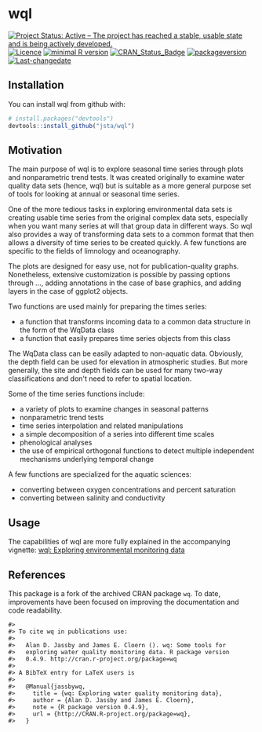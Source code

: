 
wql
===

<!-- rmarkdown v1 -->
[![Project Status: Active – The project has reached a stable, usable state and is being actively developed.](http://www.repostatus.org/badges/latest/active.svg)](http://www.repostatus.org/#active) [![Licence](https://img.shields.io/badge/licence-GPL--2-blue.svg)](https://www.gnu.org/licenses/old-licenses/gpl-2.0.html) [![minimal R version](https://img.shields.io/badge/R%3E%3D-3.0.0-6666ff.svg)](https://cran.r-project.org/) [![CRAN\_Status\_Badge](http://www.r-pkg.org/badges/version/wql)](https://cran.r-project.org/package=wql) [![packageversion](https://img.shields.io/badge/Package%20version-0.4.9-orange.svg?style=flat-square)](commits/master) [![Last-changedate](https://img.shields.io/badge/last%20change-2017--06--07-yellowgreen.svg)](/commits/master)

<!-- README.md is generated from README.Rmd. Please edit that file -->
Installation
------------

You can install wql from github with:

``` r
# install.packages("devtools")
devtools::install_github("jsta/wql")
```

Motivation
----------

The main purpose of wql is to explore seasonal time series through plots and nonparametric trend tests. It was created originally to examine water quality data sets (hence, wql) but is suitable as a more general purpose set of tools for looking at annual or seasonal time series.

One of the more tedious tasks in exploring environmental data sets is creating usable time series from the original complex data sets, especially when you want many series at will that group data in different ways. So wql also provides a way of transforming data sets to a common format that then allows a diversity of time series to be created quickly. A few functions are specific to the fields of limnology and oceanography.

The plots are designed for easy use, not for publication-quality graphs. Nonetheless, extensive customization is possible by passing options through ..., adding annotations in the case of base graphics, and adding layers in the case of ggplot2 objects.

Two functions are used mainly for preparing the times series:

-   a function that transforms incoming data to a common data structure in the form of the WqData class
-   a function that easily prepares time series objects from this class

The WqData class can be easily adapted to non-aquatic data. Obviously, the depth field can be used for elevation in atmospheric studies. But more generally, the site and depth fields can be used for many two-way classifications and don't need to refer to spatial location.

Some of the time series functions include:

-   a variety of plots to examine changes in seasonal patterns
-   nonparametric trend tests
-   time series interpolation and related manipulations
-   a simple decomposition of a series into different time scales
-   phenological analyses
-   the use of empirical orthogonal functions to detect multiple independent mechanisms underlying temporal change

A few functions are specialized for the aquatic sciences:

-   converting between oxygen concentrations and percent saturation
-   converting between salinity and conductivity

Usage
-----

The capabilities of wql are more fully explained in the accompanying vignette: [wql: Exploring environmental monitoring data](https://jsta.github.io/wql/articles/wql-package.html)

References
----------

This package is a fork of the archived CRAN package `wq`. To date, improvements have been focused on improving the documentation and code readability.

    #> 
    #> To cite wq in publications use:
    #> 
    #>   Alan D. Jassby and James E. Cloern (). wq: Some tools for
    #>   exploring water quality monitoring data. R package version
    #>   0.4.9. http://cran.r-project.org/package=wq
    #> 
    #> A BibTeX entry for LaTeX users is
    #> 
    #>   @Manual{jassbywq,
    #>     title = {wq: Exploring water quality monitoring data},
    #>     author = {Alan D. Jassby and James E. Cloern},
    #>     note = {R package version 0.4.9},
    #>     url = {http://CRAN.R-project.org/package=wq},
    #>   }
